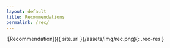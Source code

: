 ```yaml
---
layout: default
title: Recommendations
permalink: /rec/
---
```

![Recommendation]({{ site.url }}/assets/img/rec.png){: .rec-res }
